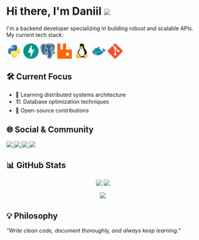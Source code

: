 # Hi there, I'm Daniil <img src="https://media.giphy.com/media/hvRJCLFzcasrR4ia7z/giphy.gif" width="30"> 

I'm a backend developer specializing in building robust and scalable APIs. My current tech stack:

<p align="left">
  <img src="https://raw.githubusercontent.com/devicons/devicon/master/icons/python/python-original.svg" alt="python" width="40" height="40"/>
  <img src="https://raw.githubusercontent.com/devicons/devicon/master/icons/fastapi/fastapi-original.svg" alt="fastapi" width="40" height="40"/>
  <img src="https://raw.githubusercontent.com/devicons/devicon/master/icons/postgresql/postgresql-original.svg" alt="postgresql" width="40" height="40"/>
  <img src="https://raw.githubusercontent.com/devicons/devicon/master/icons/rabbitmq/rabbitmq-original.svg" alt="rabbitmq" width="40" height="40"/>
  <img src="https://raw.githubusercontent.com/devicons/devicon/master/icons/linux/linux-original.svg" alt="linux" width="40" height="40"/>
  <img src="https://raw.githubusercontent.com/devicons/devicon/master/icons/docker/docker-original.svg" alt="docker" width="40" height="40"/>
  <img src="https://raw.githubusercontent.com/devicons/devicon/master/icons/git/git-original.svg" alt="git" width="40" height="40"/>
</p>

## 🛠️ Current Focus

- 🧠 Learning distributed systems architecture
- 🏗️ Database optimization techniques
- 🤝 Open-source contributions

## 🌐 Social & Community

<p align="left">
  <a href="https://t.me/programisticDanya" target="_blank">
    <img src="https://img.shields.io/badge/Telegram_Channel-2CA5E0?style=for-the-badge&logo=telegram&logoColor=white"/>
  </a>
  <a href="https://t.me/GL1KK" target="_blank">
    <img src="https://img.shields.io/badge/Telegram-2CA5E0?style=for-the-badge&logo=telegram&logoColor=white"/>
  </a>
  <a href="https://www.donationalerts.com/r/gl12kk" target="_blank">
    <img src="https://img.shields.io/badge/Donation_Alerts-F37620?style=for-the-badge"/>
  </a>
  <a href="https://www.codewars.com/users/GL1KK" target="_blank">
    <img src="https://img.shields.io/badge/Codewars-B1361E?style=for-the-badge&logo=codewars&logoColor=white"/>
  </a>
</p>

## 📊 GitHub Stats

<p align="center">
  <img src="https://github-readme-stats.vercel.app/api?username=GL1KK&show_icons=true&theme=radical&hide_border=true"/>
  <img src="https://github-readme-stats.vercel.app/api/top-langs/?username=GL1KK&layout=compact&theme=radical&hide_border=true"/>
</p>

<p align="center">
  <img src="https://github-readme-streak-stats.herokuapp.com/?user=GL1KK&theme=radical&hide_border=true"/>
</p>

## 💡 Philosophy

*"Write clean code, document thoroughly, and always keep learning."*
